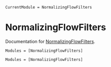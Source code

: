 ```@meta
CurrentModule = NormalizingFlowFilters
```

# NormalizingFlowFilters

Documentation for [NormalizingFlowFilters](https://github.com/DataAssimilation/NormalizingFlowFilters.jl).


```@index
Modules = [NormalizingFlowFilters]
```

```@autodocs
Modules = [NormalizingFlowFilters]
```

